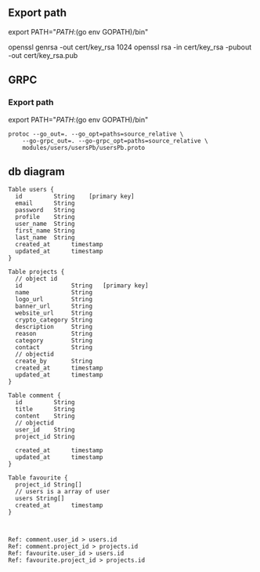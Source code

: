 ## Export path
export PATH="$PATH:$(go env GOPATH)/bin"

openssl genrsa -out cert/key_rsa 1024
openssl rsa -in cert/key_rsa -pubout -out cert/key_rsa.pub

## GRPC
### Export path
export PATH="$PATH:$(go env GOPATH)/bin"
```
protoc --go_out=. --go_opt=paths=source_relative \
    --go-grpc_out=. --go-grpc_opt=paths=source_relative \
    modules/users/usersPb/usersPb.proto
```

## db diagram

```
Table users {
  id         String    [primary key]
  email      String    
  password   String
  profile    String
  user_name  String
  first_name String
  last_name  String
  created_at      timestamp
  updated_at      timestamp
}

Table projects {
  // object id
  id              String   [primary key]
  name            String
  logo_url        String
  banner_url      String
  website_url     String
  crypto_category String
  description     String   
  reason          String   
  category        String
  contact         String
  // objectid
  create_by       String
  created_at      timestamp
  updated_at      timestamp
}

Table comment {
  id         String
  title      String
  content    String
  // objectid
  user_id    String
  project_id String

  created_at      timestamp
  updated_at      timestamp
}

Table favourite {
  project_id String[]
  // users is a array of user
  users String[]
  created_at      timestamp
}



Ref: comment.user_id > users.id
Ref: comment.project_id > projects.id
Ref: favourite.user_id > users.id
Ref: favourite.project_id > projects.id

```

